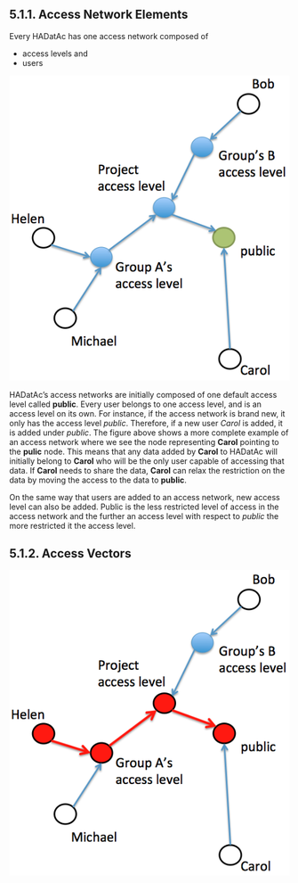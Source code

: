 ## 5.1.1. Access Network Elements

Every HADatAc has one access network composed of 
* access levels and 
* users

![](https://raw.githubusercontent.com/paulopinheiro1234/hadatac-screenshots/master/Sec5/access-network.png)

HADatAc’s access networks are initially composed of one default access level called __public__. Every user belongs to one access level, and is an access level on its own. For instance, if the access network is brand new, it only has the access level _public_. Therefore, if a new user _Carol_ is added, it is added under _public_. The figure above shows a more complete example of an access network where we see the node representing __Carol__ pointing to the __pulic__ node. This means that any data added by __Carol__ to HADatAc will initially belong to __Carol__ who will be the only user capable of accessing that data. If __Carol__ needs to share the data, __Carol__ can relax the restriction on the data by moving the access to the data to __public__. 

On the same way that users are added to an access network, new access level can also be added. Public is the less restricted level of access in the access network and the further an access level with respect to _public_ the more restricted it the access level.

## 5.1.2. Access Vectors

![](https://raw.githubusercontent.com/paulopinheiro1234/hadatac-screenshots/master/Sec5/access-vector.png)

